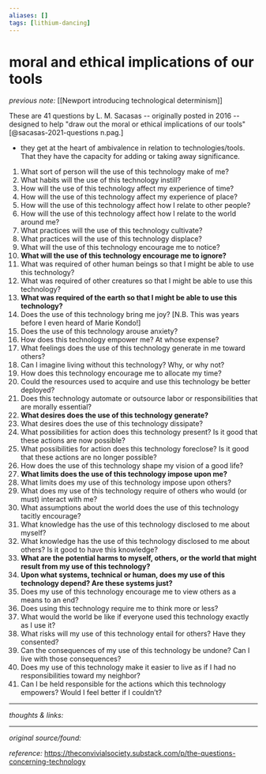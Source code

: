 ```yaml
---
aliases: []
tags: [lithium-dancing]
---
```


# moral and ethical implications of our tools

_previous note:_ [[Newport introducing technological determinism]]

These are 41 questions by L. M. Sacasas -- originally posted in 2016 -- designed to help "draw out the moral or ethical implications of our tools"[@sacasas-2021-questions n.pag.]

- they get at the heart of ambivalence in relation to technologies/tools. That they have the capacity for adding or taking away significance.

1.  What sort of person will the use of this technology make of me?
2.  What habits will the use of this technology instill?
3.  How will the use of this technology affect my experience of time?
4.  How will the use of this technology affect my experience of place?
5.  How will the use of this technology affect how I relate to other people?
6.  How will the use of this technology affect how I relate to the world around me?
7.  What practices will the use of this technology cultivate?
8.  What practices will the use of this technology displace?
9.  What will the use of this technology encourage me to notice?
10.  **What will the use of this technology encourage me to ignore?**
11.  What was required of other human beings so that I might be able to use this technology?
12.  What was required of other creatures so that I might be able to use this technology?
13.  **What was required of the earth so that I might be able to use this technology?**
14.  Does the use of this technology bring me joy? [N.B. This was years before I even heard of Marie Kondo!]
15.  Does the use of this technology arouse anxiety?
16.  How does this technology empower me? At whose expense?
17.  What feelings does the use of this technology generate in me toward others?
18.  Can I imagine living without this technology? Why, or why not?
19.  How does this technology encourage me to allocate my time?
20.  Could the resources used to acquire and use this technology be better deployed?
21.  Does this technology automate or outsource labor or responsibilities that are morally essential?
22.  **What desires does the use of this technology generate?**
23.  What desires does the use of this technology dissipate?
24.  What possibilities for action does this technology present? Is it good that these actions are now possible?
25.  What possibilities for action does this technology foreclose? Is it good that these actions are no longer possible?
26.  How does the use of this technology shape my vision of a good life?
27.  **What limits does the use of this technology impose upon me?**
28.  What limits does my use of this technology impose upon others?
29.  What does my use of this technology require of others who would (or must) interact with me?
30.  What assumptions about the world does the use of this technology tacitly encourage?
31.  What knowledge has the use of this technology disclosed to me about myself?
32.  What knowledge has the use of this technology disclosed to me about others? Is it good to have this knowledge?
33.  **What are the potential harms to myself, others, or the world that might result from my use of this technology?**
34.  **Upon what systems, technical or human, does my use of this technology depend? Are these systems just?**
35.  Does my use of this technology encourage me to view others as a means to an end?
36.  Does using this technology require me to think more or less?
37.  What would the world be like if everyone used this technology exactly as I use it?
38.  What risks will my use of this technology entail for others? Have they consented?
39.  Can the consequences of my use of this technology be undone? Can I live with those consequences?
40.  Does my use of this technology make it easier to live as if I had no responsibilities toward my neighbor?
41.  Can I be held responsible for the actions which this technology empowers? Would I feel better if I couldn’t?

---

_thoughts & links:_




---

_original source/found:_ 

_reference:_ <https://theconvivialsociety.substack.com/p/the-questions-concerning-technology>
